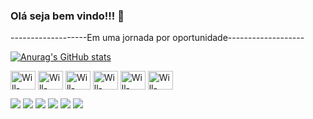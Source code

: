 ### Olá seja bem vindo!!! 👋
-------------------Em uma jornada por oportunidade-------------------

[![Anurag's GitHub stats](https://github-readme-stats.vercel.app/api?username=WilbeSouza&show_icons=true&theme=merko)](https://github.com/WilbeSouza/github-readme-stats)

<div>
<img align="center" alt="Will-Python" height="30" width="40" img src="https://cdn.jsdelivr.net/gh/devicons/devicon@latest/icons/javascript/javascript-plain.svg"/>
<img align="center" alt="Will-Python" height="30" width="40" img 
src="https://cdn.jsdelivr.net/gh/devicons/devicon@latest/icons/css3/css3-original.svg"/>
<img align="center" alt="Will-Python" height="30" width="40" img src="https://cdn.jsdelivr.net/gh/devicons/devicon@latest/icons/html5/html5-original.svg" />
<img align="center" alt="Will-Python" height="30" width="40" img src="https://cdn.jsdelivr.net/gh/devicons/devicon@latest/icons/jquery/jquery-original.svg" />
<img align="center" alt="Will-Python" height="30" width="40" img src="https://cdn.jsdelivr.net/gh/devicons/devicon@latest/icons/mysql/mysql-original.svg" />
<img align="center" alt="Will-Python" height="30" width="40" img src="https://cdn.jsdelivr.net/gh/devicons/devicon@latest/icons/php/php-original.svg" />
</div>

<a href="https://www.youtube.com/channel/UC_-uuuZbY0AAt9CViNzvc-Q" target="_blank"><img src="https://img.shields.io/badge/YouTube-FF0000?style=for-the-badge&logo=youtube&logoColor=white" target="_blank"></a>
<a href="https://instagram.com/rafaballerini" target="_blank"><img src="https://img.shields.io/badge/-Instagram-%23E4405F?style=for-the-badge&logo=instagram&logoColor=white" target="_blank"></a>
<a href="https://www.twitch.tv/rafaballerinii" target="_blank"><img src="https://img.shields.io/badge/Twitch-9146FF?style=for-the-badge&logo=twitch&logoColor=white" target="_blank"></a>
<a href="https://discord.com/channels/@WilbeSouza" target="_blank"><img src="https://img.shields.io/badge/Discord-7289DA?style=for-the-badge&logo=discord&logoColor=white" target="_blank"></a> 
<a href = "mailto:wilbe.souza.ribeiro@hotmail.com"><img src="https://img.shields.io/badge/Microsoft_Outlook-0078D4?style=for-the-badge&logo=microsoft-outlook&logoColor=white"></a>
<a href="www.linkedin.com/in/wilbesouzaribeiro" target="_blank"><img src="https://img.shields.io/badge/-LinkedIn-%230077B5?style=for-the-badge&logo=linkedin&logoColor=white" target="_blank"></a> 
  
</div>

